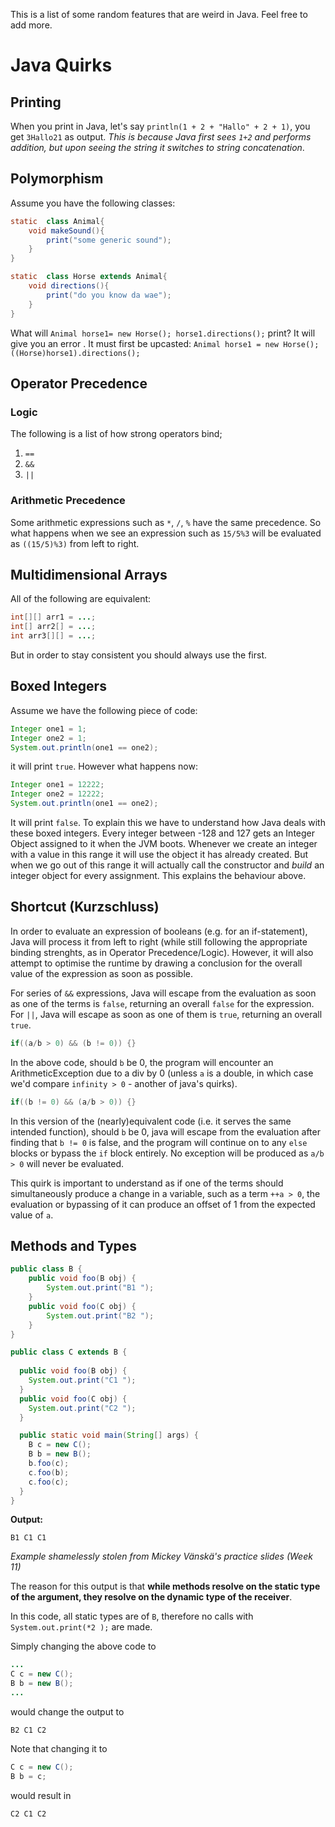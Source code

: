 This is a list of some random features that are weird in Java. Feel free to add more.

# Java Quirks
## Printing
When you print in Java, let's say `println(1 + 2 + "Hallo" + 2 + 1)`, you get `3Hallo21` as output. *This is because Java first sees `1+2` and performs addition, but upon seeing the string it switches to string concatenation*.

## Polymorphism
Assume you have the following classes:

```java
static  class Animal{
	void makeSound(){
		print("some generic sound");
	}
}

static  class Horse extends Animal{
	void directions(){
		print("do you know da wae");
	}
}
```

What will `Animal horse1= new Horse(); horse1.directions();` print? It will give you an error . It must first be upcasted: `Animal horse1 = new Horse(); ((Horse)horse1).directions();`


## Operator Precedence
### Logic
The following is a list of how strong operators bind;
1. `==`
2. `&&`
3. `||`

### Arithmetic Precedence
Some arithmetic expressions such as `*`, `/`, `%` have the same precedence. So what happens when we see an expression such as `15/5%3` will be evaluated as `((15/5)%3)` from left to right.


## Multidimensional Arrays
All of the following are equivalent:

```java
int[][] arr1 = ...;
int[] arr2[] = ...;
int arr3[][] = ...;
```

But in order to stay consistent you should always use the first.

## Boxed Integers
Assume we have the following piece of code:

```java
Integer one1 = 1;
Integer one2 = 1;
System.out.println(one1 == one2);
```

it will print `true`. However what happens now:

```java
Integer one1 = 12222;
Integer one2 = 12222;
System.out.println(one1 == one2);
```

It will print `false`. To explain this we have to understand how Java deals with these boxed integers. Every integer between -128 and 127 gets an Integer Object assigned to it when the JVM boots. Whenever we create an integer with a value in this range it will use the object it has already created. But when we go out of this range it will actually call the constructor and *build* an integer object for every assignment. This explains the behaviour above.

## Shortcut (Kurzschluss)
In order to evaluate an expression of booleans (e.g. for an if-statement), Java will process it from left to right (while still following the appropriate binding strenghts, as in Operator Precedence/Logic). However, it will also attempt to optimise the runtime by drawing a conclusion for the overall value of the expression as soon as possible.

For series of `&&` expressions, Java will escape from the evaluation as soon as one of the terms is `false`, returning an overall `false` for the expression.
For `||`, Java will escape as soon as one of them is `true`, returning an overall `true`.

```java
if((a/b > 0) && (b != 0)) {}
```

In the above code, should `b` be 0, the program will encounter an ArithmeticException due to a div by 0 (unless `a` is a double, in which case we'd compare `infinity > 0` - another of java's quirks).

```java
if((b != 0) && (a/b > 0)) {}
```

In this version of the (nearly)equivalent code (i.e. it serves the same intended function), should `b` be 0, java will escape from the evaluation after finding that `b != 0` is false, and the program will continue on to any `else` blocks or bypass the `if` block entirely. No exception will be produced as `a/b > 0` will never be evaluated.

This quirk is important to understand as if one of the terms should simultaneously produce a change in a variable, such as a term `++a > 0`, the evaluation or bypassing of it can produce an offset of 1 from the expected value of `a`.

## Methods and Types

```java
public class B {
	public void foo(B obj) {
		System.out.print("B1 ");
	}
	public void foo(C obj) {
		System.out.print("B2 ");
	}
}

public class C extends B {
  
  public void foo(B obj) {
    System.out.print("C1 ");
  }
  public void foo(C obj) {
    System.out.print("C2 ");
  }

  public static void main(String[] args) {
    B c = new C();
    B b = new B();
    b.foo(c);
    c.foo(b);
    c.foo(c);
  }
}
```

**Output:**

`B1 C1 C1`

*Example shamelessly stolen from Mickey Vänskä's practice slides (Week 11)*

The reason for this output is that **while methods resolve on the static type of the argument, they resolve on the dynamic type of the receiver**.

In this code, all static types are of `B`, therefore no calls with `System.out.print(*2 );` are made.

Simply changing the above code to

```java
...
C c = new C();
B b = new B();
...
```

would change the output to

`B2 C1 C2`


Note that changing it to

```java
C c = new C();
B b = c;
```

would result in

`C2 C1 C2`
